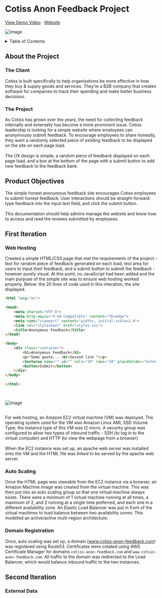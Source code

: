 <h1>Cotiss Anon Feedback Project</h1>

<p>
  <a href="https://youtu.be/QcGtofB6Nl8">View Demo Video</a>
  ·
  <a href="https://www.cotiss-anon-feedback.com">Website</a>
<p>
  
  ![image](https://user-images.githubusercontent.com/105583042/212533326-64bc3baf-ee2e-49c0-b685-6c111a37de81.png)


<!-- TABLE OF CONTENTS -->
<details>
  <summary>Table of Contents</summary>
  <ol>
    <li>
      <a href="#about-the-project">About the Project</a>
    </li>
    <li>
      <a href="#product-objectives">Product Objectives</a>
    </li>
    <li>
      <a href="#first-iteration">First Iteration</a>
      <ul>
        <li><a href="#web-hosting">Web Hosting</a></li>
        <li><a href="#auto-scaling">Auto Scaling</a></li>
        <li><a href="#domain-registration">Domain Registration</a></li>
      </ul>
    </li>
    <li>
      <a href="#second-iteration">Second Iteration</a>
      <ul>
        <li><a href="#external-data">External Data</a></li>
        <li><a href="#micro-services-and-apis">Micro Services and APIs</a></li>
      </ul>
    </li>
  </ol>
</details>
  
## About the Project
<h3>The Client</h3>
Cotiss is built specifically to help organisations be more effective in how they buy & supply goods and services. They’re a B2B company that creates software for companies to track their spending and make better business decisions. 

<h3>The Project</h3>
As Cotiss has grown over the years, the need for collecting feedback internally and externally has become a more prominent issue. Cotiss leadership is looking for a simple website where employees can anonymously submit feedback. To encourage employees to share honestly, they want a randomly selected piece of existing feedback to be displayed on the site on each page load. 
<br><br>
The UX design is simple; a random piece of feedback displayed on each page load, and a box at the bottom of the page with a submit button to add new feedback to the feedback bank. 

## Product Objectives

The simple honest anonymous feedback site encourages Cotiss employees to submit honest feedback. User interactions should be straight-forward: type feedback into the input text field, and click the submit button.
<br><br>
This documentation should help admins manage the website and know how to access and read the reviews submitted by employees.

## First Iteration

### Web Hosting
Created a simple HTML/CSS page that met the requirements of the project - text for random piece of feedback generated on each load, text area for users to input their feedback, and a submit button to submit the feedback - however purely visual. At this point, no JavaScript had been added and the main purpose of the simple site was to ensure web hosting worked properly. Below: the 20 lines of code used in this interation, the site displayed.

```html
<html lang="en">
​
<head>
    <meta charset="UTF-8">
    <meta http-equiv="X-UA-Compatible" content="IE=edge">
    <meta name="viewport" content="width=, initial-scale=1.0">
    <link rel="stylesheet" href="styles.css">
    <title>Anonymous Feedback</title>
</head>
​
<body>
    <div class="container">
        <h1>Anonymous Feedback</h1>
        <p>"Some quote... <br>Second line "</p>
        <textarea name="" id="" cols="30" rows="10" placeholder="Enter your feedback here" class="input"></textarea>
        <button>Submit</button>
    </div>
</body>
​
</html>
   ```

<br>

![image](https://user-images.githubusercontent.com/105583042/212622208-f0da670d-8e9f-4dd6-9263-7d9b5fa2c525.png)

<br>
For web hosting, an Amazon EC2 virtual machine (VM) was deployed. The operating system used for the VM was Amazon Linux AMI, SSD Volume Type; the instance type of this VM was t2 micro. A security group was configured to allow two types of inbound traffic - SSH (to log in to the virtual computer) and HTTP (to view the webpage from a browser).
<br><br>
When the EC2 instance was set up, an apache web server was installed onto the VM and the HTML file was linked to be served by the apache web server.

### Auto Scaling

Once the HTML page was viewable from the EC2 instance via a browser, an Amazon Machine Image was created from the virtual machine. This was then put into an auto scaling group so that one virtual machine always exists. There were a minimum of 1 virtual machine running at all times, a maximum of 2, and 2 running at a single time preferred, and each one in a different availability zone. An Elastic Load Balancer was put in front of the virtual machines to load balance between two availability zones. This modelled an active/active multi-region architecture.

### Domain Registration

Once, auto scaling was set up, a domain (www.cotiss-anon-feedback.com) was registered using Route53. Certificates were created using AWS Certificate Manager for domains `cotiss-anon-feedback.com` and `www.cotiss-anon-feedback.com`. All traffic to the domain was redirected to the Load Balancer, which would balance inbound traffic to the two instances.

## Second Iteration

### External Data
